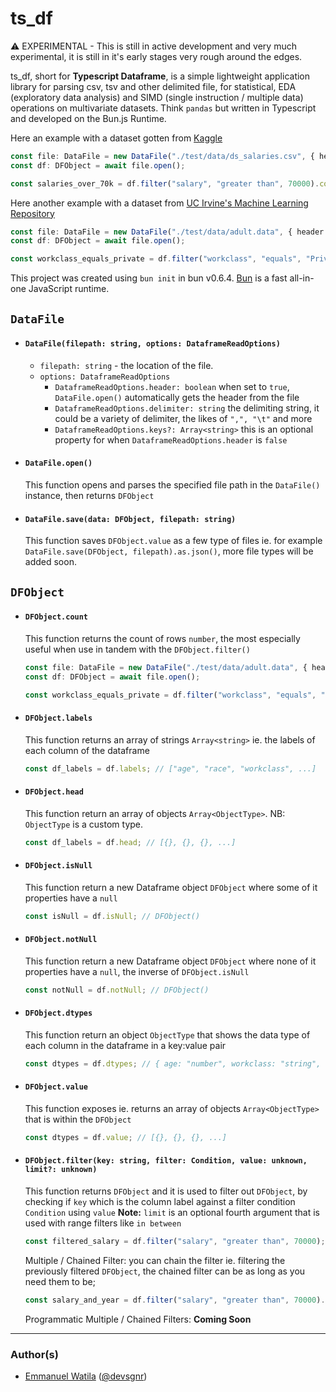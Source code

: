 # ts_df

⚠️ EXPERIMENTAL - This is still in active development and very much experimental, it is still in it's early stages very rough around the edges.

ts_df, short for **Typescript Dataframe**, is a simple lightweight application library for parsing csv, tsv and other delimited file, for statistical, EDA (exploratory data analysis) and SIMD (single instruction / multiple data) operations on multivariate datasets. Think `pandas` but written in Typescript and developed on the Bun.js Runtime.

Here an example with a dataset gotten from [Kaggle](https://www.kaggle.com/datasets/inductiveanks/employee-salaries-for-different-job-roles)

```typescript
const file: DataFile = new DataFile("./test/data/ds_salaries.csv", { header: true, delimiter: "," });
const df: DFObject = await file.open();

const salaries_over_70k = df.filter("salary", "greater than", 70000).count; // 447;
```

Here another example with a dataset from [UC Irvine's Machine Learning Repository](https://archive.ics.uci.edu/dataset/2/adult)

```typescript
const file: DataFile = new DataFile("./test/data/adult.data", { header: true, delimiter: "," });
const df: DFObject = await file.open();

const workclass_equals_private = df.filter("workclass", "equals", "Private").count; // 22,696
```

This project was created using `bun init` in bun v0.6.4. [Bun](https://bun.sh) is a fast all-in-one JavaScript runtime.

## `DataFile`

- #### `DataFile(filepath: string, options: DataframeReadOptions)`
  - `filepath: string` - the location of the file.
  - `options: DataframeReadOptions`
    - `DataframeReadOptions.header: boolean` when set to `true`, `DataFile.open()` automatically gets the header from the file
    - `DataframeReadOptions.delimiter: string` the delimiting string, it could be a variety of delimiter, the likes of `",", "\t"` and more
    - `DataframeReadOptions.keys?: Array<string>` this is an optional property for when `DataframeReadOptions.header` is `false`
- #### `DataFile.open()`
  This function opens and parses the specified file path in the `DataFile()` instance, then returns `DFObject`
- #### `DataFile.save(data: DFObject, filepath: string)`
  This function saves `DFObject.value` as a few type of files ie. for example `DataFile.save(DFObject, filepath).as.json()`, more file types will be added soon.

## `DFObject`

- #### `DFObject.count`

  This function returns the count of rows `number`, the most especially useful when use in tandem with the `DFObject.filter()`

  ```typescript
  const file: DataFile = new DataFile("./test/data/adult.data", { header: true, delimiter: "," });
  const df: DFObject = await file.open();

  const workclass_equals_private = df.filter("workclass", "equals", "Private").count; // 22,696
  ```

- #### `DFObject.labels`

  This function returns an array of strings `Array<string>` ie. the labels of each column of the dataframe

  ```typescript
  const df_labels = df.labels; // ["age", "race", "workclass", ...]
  ```

- #### `DFObject.head`

  This function return an array of objects `Array<ObjectType>`. NB: `ObjectType` is a custom type.

  ```typescript
  const df_labels = df.head; // [{}, {}, {}, ...]
  ```

- #### `DFObject.isNull`

  This function return a new Dataframe object `DFObject` where some of it properties have a `null`

  ```typescript
  const isNull = df.isNull; // DFObject()
  ```

- #### `DFObject.notNull`

  This function return a new Dataframe object `DFObject` where none of it properties have a `null`, the inverse of `DFObject.isNull`

  ```typescript
  const notNull = df.notNull; // DFObject()
  ```

- #### `DFObject.dtypes`

  This function return an object `ObjectType` that shows the data type of each column in the dataframe in a key:value pair

  ```typescript
  const dtypes = df.dtypes; // { age: "number", workclass: "string", ... }
  ```

- #### `DFObject.value`

  This function exposes ie. returns an array of objects `Array<ObjectType>` that is within the `DFObject`

  ```typescript
  const dtypes = df.value; // [{}, {}, {}, ...]
  ```

- #### `DFObject.filter(key: string, filter: Condition, value: unknown, limit?: unknown)`

  This function returns `DFObject` and it is used to filter out `DFObject`, by checking if `key` which is the column label against a filter condition `Condition` using `value`
  **Note:** `limit` is an optional fourth argument that is used with range filters like `in between`

  ```typescript
  const filtered_salary = df.filter("salary", "greater than", 70000); // DFObject
  ```

  Multiple / Chained Filter: you can chain the filter ie. filtering the previously filtered `DFObject`, the chained filter can be as long as you need them to be;

  ```typescript
  const salary_and_year = df.filter("salary", "greater than", 70000).filter("work_year", "equals", 2020); // DFObject
  ```

  Programmatic Multiple / Chained Filters:
  **Coming Soon**

---

### Author(s)

- [Emmanuel Watila](https://devsgnr.xyz) ([@devsgnr](https://github.com/devsgnr))
